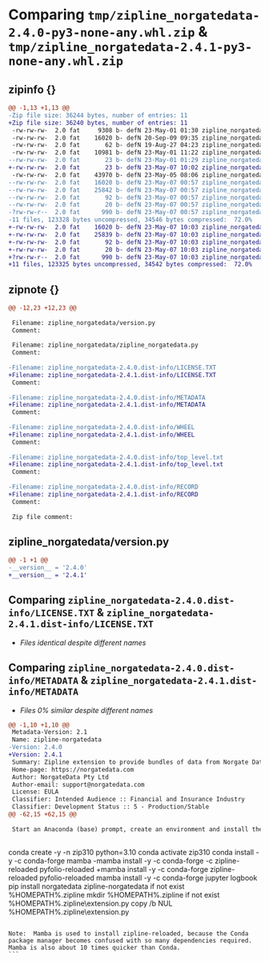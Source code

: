 # Comparing `tmp/zipline_norgatedata-2.4.0-py3-none-any.whl.zip` & `tmp/zipline_norgatedata-2.4.1-py3-none-any.whl.zip`

## zipinfo {}

```diff
@@ -1,13 +1,13 @@
-Zip file size: 36244 bytes, number of entries: 11
+Zip file size: 36240 bytes, number of entries: 11
 -rw-rw-rw-  2.0 fat     9308 b- defN 23-May-01 01:30 zipline_norgatedata/CHANGES.txt
 -rw-rw-rw-  2.0 fat    16020 b- defN 20-Sep-09 09:35 zipline_norgatedata/LICENSE.txt
 -rw-rw-rw-  2.0 fat       62 b- defN 19-Aug-27 04:23 zipline_norgatedata/__init__.py
 -rw-rw-rw-  2.0 fat    10981 b- defN 23-May-01 11:22 zipline_norgatedata/pipelines.py
--rw-rw-rw-  2.0 fat       23 b- defN 23-May-01 01:29 zipline_norgatedata/version.py
+-rw-rw-rw-  2.0 fat       23 b- defN 23-May-07 10:02 zipline_norgatedata/version.py
 -rw-rw-rw-  2.0 fat    43970 b- defN 23-May-05 08:06 zipline_norgatedata/zipline_norgatedata.py
--rw-rw-rw-  2.0 fat    16020 b- defN 23-May-07 00:57 zipline_norgatedata-2.4.0.dist-info/LICENSE.TXT
--rw-rw-rw-  2.0 fat    25842 b- defN 23-May-07 00:57 zipline_norgatedata-2.4.0.dist-info/METADATA
--rw-rw-rw-  2.0 fat       92 b- defN 23-May-07 00:57 zipline_norgatedata-2.4.0.dist-info/WHEEL
--rw-rw-rw-  2.0 fat       20 b- defN 23-May-07 00:57 zipline_norgatedata-2.4.0.dist-info/top_level.txt
-?rw-rw-r--  2.0 fat      990 b- defN 23-May-07 00:57 zipline_norgatedata-2.4.0.dist-info/RECORD
-11 files, 123328 bytes uncompressed, 34546 bytes compressed:  72.0%
+-rw-rw-rw-  2.0 fat    16020 b- defN 23-May-07 10:03 zipline_norgatedata-2.4.1.dist-info/LICENSE.TXT
+-rw-rw-rw-  2.0 fat    25839 b- defN 23-May-07 10:03 zipline_norgatedata-2.4.1.dist-info/METADATA
+-rw-rw-rw-  2.0 fat       92 b- defN 23-May-07 10:03 zipline_norgatedata-2.4.1.dist-info/WHEEL
+-rw-rw-rw-  2.0 fat       20 b- defN 23-May-07 10:03 zipline_norgatedata-2.4.1.dist-info/top_level.txt
+?rw-rw-r--  2.0 fat      990 b- defN 23-May-07 10:03 zipline_norgatedata-2.4.1.dist-info/RECORD
+11 files, 123325 bytes uncompressed, 34542 bytes compressed:  72.0%
```

## zipnote {}

```diff
@@ -12,23 +12,23 @@
 
 Filename: zipline_norgatedata/version.py
 Comment: 
 
 Filename: zipline_norgatedata/zipline_norgatedata.py
 Comment: 
 
-Filename: zipline_norgatedata-2.4.0.dist-info/LICENSE.TXT
+Filename: zipline_norgatedata-2.4.1.dist-info/LICENSE.TXT
 Comment: 
 
-Filename: zipline_norgatedata-2.4.0.dist-info/METADATA
+Filename: zipline_norgatedata-2.4.1.dist-info/METADATA
 Comment: 
 
-Filename: zipline_norgatedata-2.4.0.dist-info/WHEEL
+Filename: zipline_norgatedata-2.4.1.dist-info/WHEEL
 Comment: 
 
-Filename: zipline_norgatedata-2.4.0.dist-info/top_level.txt
+Filename: zipline_norgatedata-2.4.1.dist-info/top_level.txt
 Comment: 
 
-Filename: zipline_norgatedata-2.4.0.dist-info/RECORD
+Filename: zipline_norgatedata-2.4.1.dist-info/RECORD
 Comment: 
 
 Zip file comment:
```

## zipline_norgatedata/version.py

```diff
@@ -1 +1 @@
-__version__ = '2.4.0'
+__version__ = '2.4.1'
```

## Comparing `zipline_norgatedata-2.4.0.dist-info/LICENSE.TXT` & `zipline_norgatedata-2.4.1.dist-info/LICENSE.TXT`

 * *Files identical despite different names*

## Comparing `zipline_norgatedata-2.4.0.dist-info/METADATA` & `zipline_norgatedata-2.4.1.dist-info/METADATA`

 * *Files 0% similar despite different names*

```diff
@@ -1,10 +1,10 @@
 Metadata-Version: 2.1
 Name: zipline-norgatedata
-Version: 2.4.0
+Version: 2.4.1
 Summary: Zipline extension to provide bundles of data from Norgate Data into the Zipline algorithmic trading library for the Python programming language
 Home-page: https://norgatedata.com
 Author: NorgateData Pty Ltd
 Author-email: support@norgatedata.com
 License: EULA
 Classifier: Intended Audience :: Financial and Insurance Industry
 Classifier: Development Status :: 5 - Production/Stable
@@ -62,15 +62,15 @@
 
 Start an Anaconda (base) prompt, create an environment and install the appropriate versions of packages:
 
 ````
 conda create -y -n zip310 python=3.10
 conda activate zip310
 conda install -y -c conda-forge mamba
-mamba install -y -c conda-forge -c zipline-reloaded pyfolio-reloaded
+mamba install -y -c conda-forge zipline-reloaded pyfolio-reloaded
 mamba install -y -c conda-forge jupyter logbook
 pip install norgatedata zipline-norgatedata
 if not exist %HOMEPATH%\.zipline mkdir %HOMEPATH%\.zipline
 if not exist %HOMEPATH%\.zipline\extension.py copy /b NUL %HOMEPATH%\.zipline\extension.py
 ````
 
 Note:  Mamba is used to install zipline-reloaded, because the Conda package manager becomes confused with so many dependencies required.  Mamba is also about 10 times quicker than Conda.
```

